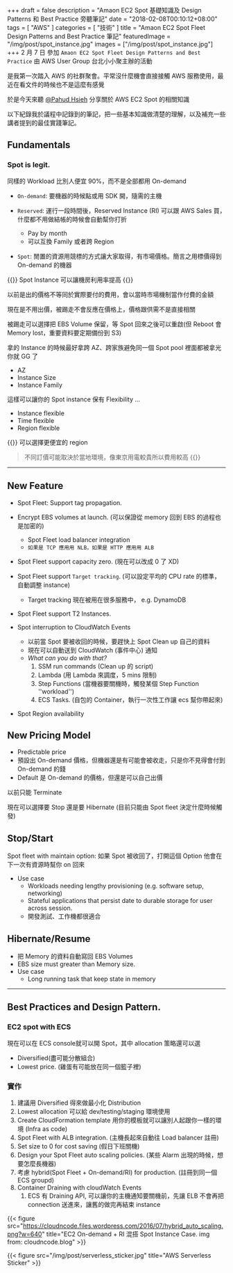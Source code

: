+++
draft = false
description = "Amaon EC2 Spot 基礎知識及 Design Patterns 和 Best Practice 旁聽筆記"
date = "2018-02-08T00:10:12+08:00"
tags = [ "AWS" ]
categories = [ "技術" ]
title = "Amaon EC2 Spot Fleet Design Patterns and Best Practice 筆記"
featuredImage = "/img/post/spot_instance.jpg"
images = ["/img/post/spot_instance.jpg"]
+++
2 月 7 日 參加 `Amaon EC2 Spot Fleet Design Patterns and Best Practice` 由 AWS User Group 台北小小聚主辦的活動

<!--more-->

是我第一次踏入 AWS 的社群聚會。平常沒什麼機會直接接觸 AWS 服務使用，最近在看文件的時候也不是這麼有感覺

於是今天來聽 [@Pahud Hsieh](https://www.facebook.com/profile.php?id=660510468) 分享關於 AWS EC2 Spot 的相關知識

以下紀錄我於議程中記錄到的筆記，把一些基本知識做清楚的理解，以及補充一些講者提到的最佳實踐筆記。

## Fundamentals

### Spot is legit.

同樣的 Workload 比別人便宜 90%，而不是全部都用 On-demand

- `On-demand`: 要機器的時候點或用 SDK 開，隨需的主機
- `Reserved`: 運行一段時間後，Reserved Instance (RI) 可以跟 AWS Sales 買，什麼都不用做結帳的時候會自動幫你打折
    - Pay by month
    - 可以互換 Family 或者跨 Region

-    `Spot`: 閒置的資源用競標的方式讓大家取得，有市場價格。簡言之用標價得到 On-demand 的機器

{{<admonition tip >}}
Spot Instance 可以讓機房利用率提高
{{</admonition>}}

以前是出的價格不等同於實際要付的費用，會以當時市場機制當作付費的金額

現在是不用出價，被踢走不會反應在價格上，價格跟供需不是直接相關

被踢走可以選擇把 EBS Volume 保留，等  Spot 回來之後可以重啟(但 Reboot 會 Memory lost，重要資料要定期備份到 S3)

拿的 Instance 的時候最好拿跨 AZ、跨家族避免同一個 Spot pool 裡面都被拿光你就 GG 了

-  AZ
-  Instance Size
-  Instance Family

這樣可以讓你的 Spot instance 保有 Flexibility ...

-  Instance flexible
-  Time flexible
-  Region flexible

{{<admonition tip >}}
可以選擇更便宜的 region

>不同訂價可能取決於當地環境，像東京用電較貴所以費用較高
{{</admonition >}}

----

## New Feature

- Spot Fleet: Support tag propagation.
- Encrypt EBS volumes at launch. (可以保證從 memory 回到 EBS 的過程也是加密的)
    -  Spot Fleet  load balancer integration
    - `如果是 TCP 應用用 NLB，如果是 HTTP 應用用 ALB `
- Spot Fleet support capacity zero.  (現在可以改成 0 了 XD)
- Spot Fleet support `Target tracking`. (可以設定平均的 CPU rate 的標準，自動調整 instance)
    - Target tracking 現在被用在很多服務中， e.g. DynamoDB

- Spot Fleet support T2 Instances.
- Spot interruption to CloudWatch Events
    - 以前當 Spot 要被收回的時候，要趕快上 Spot Clean up 自己的資料
    - 現在可以自動送到 CloudWatch (事件中心) 通知
    - _What can you do with that?_
        1. SSM run commands (Clean up 的 script)
        2. Lambda (用 Lambda 來調度，5 mins 限制)
        3. Step Functions (當機器要關機時，觸發某個 Step Function  ''workload'')
        4. ECS Tasks. (自包的 Container，執行一次性工作讓 ecs 幫你帶起來)
- Spot Region availability


## New Pricing Model

- Predictable price
- 預設出 On-demand 價格，但機器還是有可能會被收走，只是你不見得會付到 On-demand 的錢
- Default 是 On-demand 的價格，但還是可以自己出價


以前只能 Terminate

現在可以選擇要 Stop 還是要 Hibernate (目前只能由 Spot fleet 決定什麼時候觸發)

## Stop/Start

Spot fleet with maintain option: 如果 Spot 被收回了，打開這個 Option 他會在下一次有資源時幫你 on 回來

-  Use case
    - Workloads needing lengthy provisioning (e.g. software setup, networking)
    - Stateful applications that persist date to durable storage for user across session.
    - 開發測試、工作機都很適合


## Hibernate/Resume
- 把 Memory 的資料自動寫回 EBS Volumes
- EBS size must greater than Memory size.
- Use case
    - Long running task that keep state in memory

----

## Best Practices and Design Pattern.

### EC2 spot with ECS

現在可以在 ECS console就可以開 Spot，其中 allocation 策略還可以選
- Diversified(盡可能分散組合)
- Lowest price. (雞蛋有可能放在同一個籃子裡)

### 實作
1.  建議用 Diversified 得來做最小化 Distribution
2.  Lowest allocation 可以給 dev/testing/staging 環境使用
3.  Create CloudFormation template 用你的模板就可以讓別人起跟你一樣的環境 (Infra as code)
4.  Spot Fleet with ALB integration. (主機長起來自動往 Load balancer 註冊)
5.  Set size to 0 for cost saving (假日下班關機)
6.  Design your Spot Fleet auto scaling policies. (某些 Alarm 出現的時候，想要怎麼長機器)
7.  考慮 hybrid(Spot Fleet + On-demand/RI) for production. (註冊到同一個 ECS groupd)
8.  Container Draining with cloudWatch Events
    1.  ECS 有 Draining API, 可以讓你的主機通知要關機前，先讓 ELB 不會再把 connection 送進來，讓舊的做完再結束 instance

{{< figure src="https://cloudncode.files.wordpress.com/2016/07/hybrid_auto_scaling.png?w=640"
title="EC2 On-demand + RI 混搭 Spot Instance Case. img from: cloudncode.blog" >}}

{{< figure src="/img/post/serverless_sticker.jpg" title="AWS Serverless Sticker" >}}
